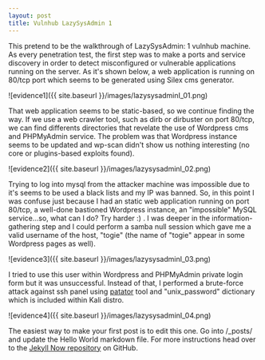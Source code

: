 ```yaml
---
layout: post
title: Vulnhub LazySysAdmin 1
---
```


This pretend to be the walkthrough of LazySysAdmin: 1 vulnhub machine. As every penetration test, the first step was to make a ports and service discovery in order to detect misconfigured or vulnerable applications running on the server. As it's shown below, a web application is running on 80/tcp port which seems to be generated using Silex cms generator.

![evidence1]({{ site.baseurl }}/images/lazysysadminI_01.png)

That web application seems to be static-based, so we continue finding the way. If we use a web crawler tool, such as dirb or dirbuster on port 80/tcp, we can find differents directories that revelate the use of Wordpress cms and PHPMyAdmin service. The problem was that Wordpress instance seems to be updated and wp-scan didn't show us nothing interesting (no core or plugins-based exploits found).

![evidence2]({{ site.baseurl }}/images/lazysysadminI_02.png)

Trying to log into mysql from the attacker machine was impossible due to it's seems to be used a black lists and my IP was banned. So, in this point I was confuse just because I had an static web application running on port 80/tcp, a well-done bastioned Wordpress instance, an "impossible" MySQL service...so, what can I do? Try harder :) . I was deeper in the information-gathering step and I could perform a samba null session which gave me a valid username of the host, "togie" (the name of "togie" appear in some Wordpress pages as well).

![evidence3]({{ site.baseurl }}/images/lazysysadminI_03.png)

I tried to use this user within Wordpress and PHPMyAdmin private login form but it was unsuccessful. Instead of that, I performed a brute-force attack against ssh panel using [patator](https://github.com/az0ne/patator) tool and "unix_password" dictionary which is included within Kali distro.

![evidence4]({{ site.baseurl }}/images/lazysysadminI_04.png)

The easiest way to make your first post is to edit this one. Go into /_posts/ and update the Hello World markdown file. For more instructions head over to the [Jekyll Now repository](https://github.com/barryclark/jekyll-now) on GitHub.
